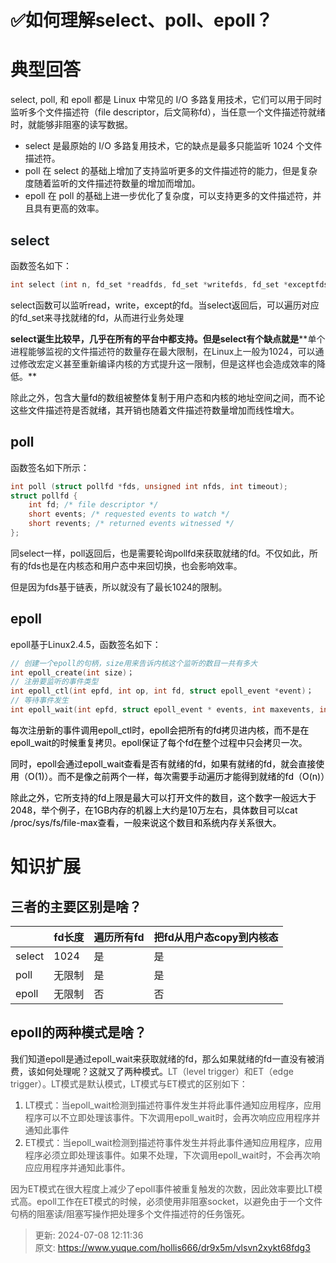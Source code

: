 # ✅如何理解select、poll、epoll？

# 典型回答


select, poll, 和 epoll 都是 Linux 中常见的 I/O 多路复用技术，它们可以用于同时监听多个文件描述符（file descriptor，后文简称fd），当任意一个文件描述符就绪时，就能够非阻塞的读写数据。



+ select 是最原始的 I/O 多路复用技术，它的缺点是最多只能监听 1024 个文件描述符。
+ poll 在 select 的基础上增加了支持监听更多的文件描述符的能力，但是复杂度随着监听的文件描述符数量的增加而增加。
+ epoll 在 poll 的基础上进一步优化了复杂度，可以支持更多的文件描述符，并且具有更高的效率。

## <font style="color:rgb(33, 37, 41);">select</font>
函数签名如下：

```c
int select (int n, fd_set *readfds, fd_set *writefds, fd_set *exceptfds, struct timeval *timeout);
```

select函数可以监听read，write，except的fd。当select返回后，可以遍历对应的fd_set来寻找就绪的fd，从而进行业务处理



**select诞生比较早，几乎在所有的平台中都支持。但是select有个缺点就是****<font style="color:rgb(33, 37, 41);">单个进程能够监视的文件描述符的数量存在最大限制，在Linux上一般为1024，可以通过修改宏定义甚至重新编译内核的方式提升这一限制，但是这样也会造成效率的降低。</font>**

<font style="color:rgb(33, 37, 41);"></font>

<font style="color:rgb(33, 37, 41);">除此之外，</font><font style="color:rgb(18, 18, 18);">包含大量fd的数组被整体复制于用户态和内核的地址空间之间，而不论这些文件描述符是否就绪，其开销也随着文件描述符数量增加而线性增大。</font>

## poll
函数签名如下所示：



```c
int poll (struct pollfd *fds, unsigned int nfds, int timeout);
struct pollfd {
    int fd; /* file descriptor */
    short events; /* requested events to watch */
    short revents; /* returned events witnessed */
};
```



同select一样，poll返回后，也是需要轮询pollfd来获取就绪的fd。不仅如此，所有的fds也是在内核态和用户态中来回切换，也会影响效率。



但是因为fds基于链表，所以就没有了最长1024的限制。

## epoll
epoll基于Linux2.4.5，函数签名如下：

```c
// 创建一个epoll的句柄，size用来告诉内核这个监听的数目一共有多大
int epoll_create(int size)；
// 注册要监听的事件类型
int epoll_ctl(int epfd, int op, int fd, struct epoll_event *event)；
// 等待事件发生
int epoll_wait(int epfd, struct epoll_event * events, int maxevents, int timeout);
```

<font style="color:rgb(0, 0, 0);"></font>

<font style="color:rgb(0, 0, 0);">每次注册新的事件调用epoll_ctl时，epoll会把所有的fd拷贝进内核，而不是在epoll_wait的时候重复拷贝。epoll保证了每个fd在整个过程中只会拷贝一次。</font>

<font style="color:rgb(0, 0, 0);"></font>

<font style="color:rgb(0, 0, 0);">同时，epoll会通过epoll_wait查看是否有就绪的fd，如果有就绪的fd，就会直接使用（O(1)）。而不是像之前两个一样，每次需要手动遍历才能得到就绪的fd（O(n)）</font>

<font style="color:rgb(0, 0, 0);"></font>

<font style="color:rgb(0, 0, 0);">除此之外，它所支持的fd上限是最大可以打开文件的数目，这个数字一般远大于2048，举个例子，在1GB内存的机器上大约是10万左右，具体数目可以cat /proc/sys/fs/file-max查看，一般来说这个数目和系统内存关系很大。</font>

<font style="color:rgb(0, 0, 0);"></font>

# 知识扩展
## 三者的主要区别是啥？
| | fd长度 | 遍历所有fd | 把fd从用户态copy到内核态 |
| --- | --- | --- | --- |
| select | 1024 | 是 | 是 |
| poll | 无限制 | 是 | 是 |
| epoll | 无限制 | 否 | 否 |


## epoll的两种模式是啥？


我们知道epoll是通过epoll_wait来获取就绪的fd，那么如果就绪的fd一直没有被消费，该如何处理呢？这就又了两种模式。<font style="color:rgb(85, 85, 85);">LT（level trigger）和ET（edge trigger）。LT模式是默认模式，LT模式与ET模式的区别如下： </font>

<font style="color:rgb(85, 85, 85);"></font>

1. <font style="color:rgb(85, 85, 85);">LT模式：当epoll_wait检测到描述符事件发生并将此事件通知应用程序，应用程序可以不立即处理该事件。下次调用epoll_wait时，会再次响应应用程序并通知此事件</font>
2. <font style="color:rgb(85, 85, 85);">ET模式：当epoll_wait检测到描述符事件发生并将此事件通知应用程序，应用程序必须立即处理该事件。如果不处理，下次调用epoll_wait时，不会再次响应应用程序并通知此事件。</font>

<font style="color:rgb(85, 85, 85);"></font>

<font style="color:rgb(85, 85, 85);">因为ET模式在很大程度上减少了epoll事件被重复触发的次数，因此效率要比LT模式高。epoll工作在ET模式的时候，必须使用非阻塞socket，以避免由于一个文件句柄的阻塞读/阻塞写操作把处理多个文件描述符的任务饿死。</font>



> 更新: 2024-07-08 12:11:36  
> 原文: <https://www.yuque.com/hollis666/dr9x5m/vlsvn2xykt68fdg3>